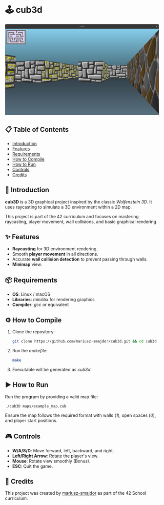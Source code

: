 # 🕹️ cub3d

![cub3d gameplay](cub3d_gameplay.png)

## 📋 Table of Contents
- [Introduction](#introduction)
- [Features](#features)
- [Requirements](#requirements)
- [How to Compile](#how-to-compile)
- [How to Run](#how-to-run)
- [Controls](#🎮_controls)
- [Credits](#credits)

## 📜 Introduction

**cub3D** is a 3D graphical project inspired by the classic *Wolfenstein 3D*. It uses raycasting to simulate a 3D environment within a 2D map.

This project is part of the 42 curriculum and focuses on mastering raycasting, player movement, wall collisions, and basic graphical rendering.

## ✨ Features

- **Raycasting** for 3D environment rendering.
- Smooth **player movement** in all directions.
- Accurate **wall collision detection** to prevent passing through walls.
- **Minimap** view.

## 📦 Requirements
- **OS**: Linux / macOS
- **Libraries**: *minilibx* for rendering graphics
- **Compiler**: *gcc* or equivalent

## ⚙️ How to Compile

1. Clone the repository:
    ```bash
    git clone https://github.com/mariusz-smajdor/cub3d.git && cd cub3d
    ```
1. Run the *makefile*:
    ```bash
    make
    ```

1. Executable will be generated as *cub3d*

## ▶️ How to Run

Run the program by providing a valid map file:
```
./cub3D maps/example_map.cub
```
Ensure the map follows the required format with walls (*1*), open spaces (*0*), and player start positions.

## 🎮 Controls

- **W/A/S/D**: Move forward, left, backward, and right.
- **Left/Right Arrow**: Rotate the player's view.
- **Mouse**: Rotate view smoothly (Bonus).
- **ESC**: Quit the game.

## 🙌 Credits
This project was created by [mariusz-smajdor](https://github.com/mariusz-smajdor) as part of the 42 School curriculum.
